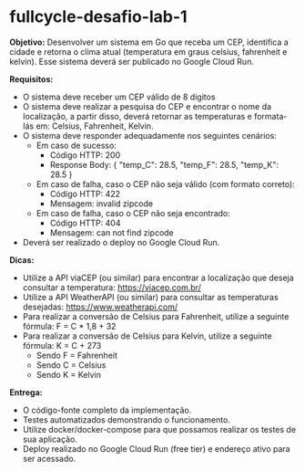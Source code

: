 # fullcycle-desafio-lab-1

**Objetivo:** Desenvolver um sistema em Go que receba um CEP, identifica a cidade e retorna o clima atual (temperatura em graus celsius, fahrenheit e kelvin). Esse sistema deverá ser publicado no Google Cloud Run.

**Requisitos:**

 - O sistema deve receber um CEP válido de 8 digitos
 - O sistema deve realizar a pesquisa do CEP e encontrar o nome da localização, a partir disso, deverá retornar as temperaturas e formata-lás em: Celsius, Fahrenheit, Kelvin.
 - O sistema deve responder adequadamente nos seguintes cenários:
    - Em caso de sucesso:
         - Código HTTP: 200
         - Response Body: { "temp_C": 28.5, "temp_F": 28.5, "temp_K": 28.5 }
     - Em caso de falha, caso o CEP não seja válido (com formato correto):
         - Código HTTP: 422
         - Mensagem: invalid zipcode
     - ​​​Em caso de falha, caso o CEP não seja encontrado:
         - Código HTTP: 404
         - Mensagem: can not find zipcode
 - Deverá ser realizado o deploy no Google Cloud Run.

**Dicas:**

 - Utilize a API viaCEP (ou similar) para encontrar a localização que deseja consultar a temperatura: https://viacep.com.br/
 - Utilize a API WeatherAPI (ou similar) para consultar as temperaturas desejadas: https://www.weatherapi.com/
 - Para realizar a conversão de Celsius para Fahrenheit, utilize a seguinte fórmula: F = C * 1,8 + 32
 - Para realizar a conversão de Celsius para Kelvin, utilize a seguinte fórmula: K = C + 273
     - Sendo F = Fahrenheit
     - Sendo C = Celsius
     - Sendo K = Kelvin

**Entrega:**

 - O código-fonte completo da implementação.
 - Testes automatizados demonstrando o funcionamento.
 - Utilize docker/docker-compose para que possamos realizar os testes de sua aplicação.
 - Deploy realizado no Google Cloud Run (free tier) e endereço ativo para ser acessado.

 